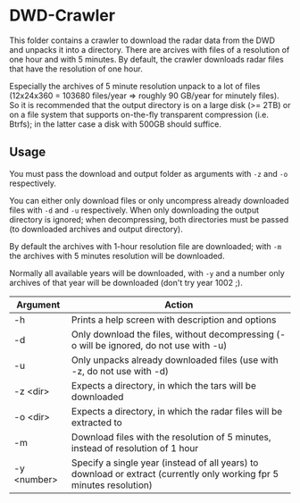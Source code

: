 # DWD-Crawler
This folder contains a crawler to download the radar data from the DWD and unpacks it into a directory. There are arcives with files of a resolution of one hour and with 5 minutes. By default, the crawler downloads radar files that have the resolution of one hour.

Especially the archives of 5 minute resolution unpack to a lot of files (12x24x360 = 103680 files/year => roughly 90 GB/year for minutely files). So it is recommended that the output directory is on a large disk (>= 2TB) or on a file system that supports on-the-fly transparent compression (i.e. Btrfs); in the latter case a disk with 500GB should suffice.

## Usage
You must pass the download and output folder as arguments with ```-z``` and ```-o``` respectively.

You can either only download files or only uncompress already downloaded files with ```-d``` and ```-u``` respectively. When only downloading the output directory is ignored; when decompressing, both directories must be passed (to downloaded archives and output directory).

By default the archives with 1-hour resolution file are downloaded; with ```-m``` the archives with 5 minutes resolution will be downloaded.

Normally all available years will be downloaded, with ```-y``` and a number only archives of that year will be downloaded (don't try year 1002 ;).

Argument      | Action
--------------|--------
-h            | Prints a help screen with description and options
-d            | Only download the files, without decompressing (-o will be ignored, do not use with -u)
-u            | Only unpacks already downloaded files (use with -z, do not use with -d)
-z \<dir\>    | Expects a directory, in which the tars will be downloaded
-o \<dir\>    | Expects a directory, in which the radar files will be extracted to
-m            | Download files with the resolution of 5 minutes, instead of resolution of 1 hour
-y \<number\> | Specify a single year (instead of all years) to download or extract (currently only working fpr 5 minutes resolution)
